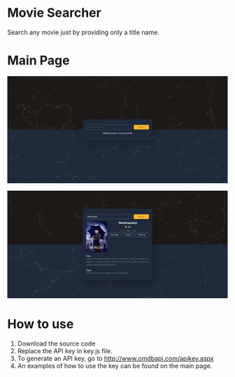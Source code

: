 # Movie Searcher

Search any movie just by providing only a title name.

# Main Page
![Main Page](https://github.com/evtimov-ptr/Movie-Searcher/blob/main/img/img1.png)

![Search Result](https://github.com/evtimov-ptr/Movie-Searcher/blob/main/img/img2.png)

# How to use

1. Download the source code
2. Replace the API key in key.js file.
3. To generate an API key, go to http://www.omdbapi.com/apikey.aspx
4. An examples of how to use the key can be found on the main page. 
